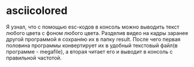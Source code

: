 # asciicolored
Я узнал, что с помощью esc-кодов в консоль можно выводить текст любого цвета с фоном любого цвета.
Разделив видео на кадры заранее другой программой я сохраняю их в папку result. После чего первая половина программы конвертирует их в удобный текстовый файл(в программе - megafile), а вторая читает его и выводит в консоль с правильной частотой.
